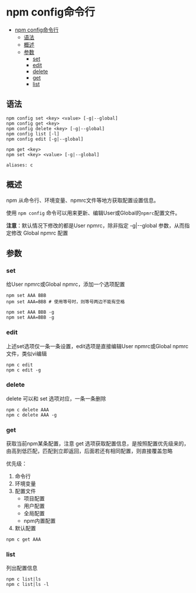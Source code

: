 # npm config命令行

<!-- TOC -->

- [npm config命令行](#npm-config命令行)
    - [语法](#语法)
    - [概述](#概述)
    - [参数](#参数)
        - [set](#set)
        - [edit](#edit)
        - [delete](#delete)
        - [get](#get)
        - [list](#list)

<!-- /TOC -->

## 语法

```shell
npm config set <key> <value> [-g|--global]
npm config get <key>
npm config delete <key> [-g|--global]
npm config list [-l]
npm config edit [-g|--global]

npm get <key>
npm set <key> <value> [-g|--global]

aliases: c
```

## 概述

npm 从命令行、环境变量、npmrc文件等地方获取配置设置信息。

使用 `npm config` 命令可以用来更新、编辑User或Global的`npmrc`配置文件。

**注意**：默认情况下修改的都是User npmrc，除非指定 -g|--global 参数，从而指定修改 Global npmrc 配置

## 参数

### set

给User npmrc或Global npmrc，添加一个选项配置

```shell
npm set AAA BBB
npm set AAA=BBB # 使用等号时，则等号两边不能有空格

npm set AAA BBB -g
npm set AAA=BBB -g
```

### edit

上述set选项仅一条一条设置，edit选项是直接编辑User npmrc或Global npmrc文件，类似vi编辑

```shell
npm c edit 
npm c edit -g
```

### delete

delete 可以和 set 选项对应，一条一条删除

```shell
npm c delete AAA
npm c delete AAA -g
```

### get

获取当前npm某条配置，注意 get 选项获取配置信息，是按照配置优先级来的，由高到低匹配，匹配到立即返回，后面若还有相同配置，则直接覆盖忽略

优先级：
1. 命令行
2. 环境变量
3. 配置文件
    - 项目配置
    - 用户配置
    - 全局配置
    - npm内置配置
4. 默认配置

```shell
npm c get AAA
```

### list

列出配置信息

```shell
npm c list|ls
npm c list|ls -l
```



